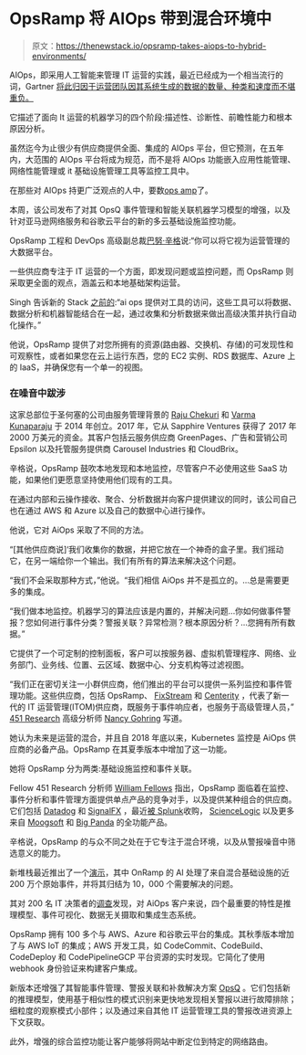 # OpsRamp 将 AIOps 带到混合环境中

> 原文：<https://thenewstack.io/opsramp-takes-aiops-to-hybrid-environments/>

AIOps，即采用人工智能来管理 IT 运营的实践，最近已经成为一个相当流行的词，Gartner [将此归因于运营团队因其系统生成的数据的数量、种类和速度而不堪重负。](https://tekwurx.com/wp-content/uploads/2019/05/Gartner-Market-Guide-for-AIOps-Platforms-Nov-18.pdf)

它描述了面向 It 运营的机器学习的四个阶段:描述性、诊断性、前瞻性能力和根本原因分析。

虽然迄今为止很少有供应商提供全面、集成的 AIOps 平台，但它预测，在五年内，大范围的 AIOps 平台将成为规范，而不是将 AIOps 功能嵌入应用性能管理、网络性能管理或 it 基础设施管理工具等监控工具中。

在那些对 AIOps 持更广泛观点的人中，要数[ops amp](https://www.opsramp.com/)了。

本周，该公司发布了对其 OpsQ 事件管理和智能关联机器学习模型的增强，以及针对亚马逊网络服务和谷歌云平台的新的多云基础设施监控功能。

OpsRamp 工程和 DevOps 高级副总裁[巴努·辛格](https://www.linkedin.com/in/bhanu-singh-ab888810/)说:“你可以将它视为运营管理的大数据平台。

一些供应商专注于 IT 运营的一个方面，即发现问题或监控问题，而 OpsRamp 则采取更全面的观点，涵盖云和本地基础架构运营。

Singh 告诉新的 Stack [之前的](/what-is-aiops-and-why-you-should-care/):“ai ops 提供对工具的访问，这些工具可以将数据、数据分析和机器智能结合在一起，通过收集和分析数据来做出高级决策并执行自动化操作。”

他说，OpsRamp 提供了对您所拥有的资源(路由器、交换机、存储)的可发现性和可观察性，或者如果您在云上运行东西，您的 EC2 实例、RDS 数据库、Azure 上的 IaaS，并确保您有一个单一的视图。

### 在噪音中跋涉

这家总部位于圣何塞的公司由服务管理背景的 [Raju Chekuri](https://www.linkedin.com/in/raju-chekuri-66431b1/) 和 [Varma Kunaparaju](https://www.linkedin.com/in/varmak/) 于 2014 年创立。2017 年，它从 Sapphire Ventures 获得了 2017 年 2000 万美元的资金。其客户包括云服务供应商 GreenPages、广告和营销公司 Epsilon 以及托管服务提供商 Carousel Industries 和 CloudBrix。

辛格说，OpsRamp 鼓吹本地发现和本地监控，尽管客户不必使用这些 SaaS 功能，如果他们更愿意坚持使用他们现有的工具。

在通过内部和云操作接收、聚合、分析数据并向客户提供建议的同时，该公司自己也在通过 AWS 和 Azure 以及自己的数据中心进行操作。

他说，它对 AiOps 采取了不同的方法。

“[其他供应商说]‘我们收集你的数据，并把它放在一个神奇的盒子里。我们摇动它，在另一端给你一个输出。我们有所有的算法来解决这个问题。

“我们不会采取那种方式，”他说。“我们相信 AiOps 并不是孤立的。…总是需要更多的集成。

“我们做本地监控。机器学习的算法应该是内置的，并解决问题…你如何做事件警报？您如何进行事件分类？警报关联？异常检测？根本原因分析？…您拥有所有数据。”

它提供了一个可定制的控制面板，客户可以按服务器、虚拟机管理程序、网络、业务部门、业务线、位置、云区域、数据中心、分支机构等过滤视图。

“我们正在密切关注一小群供应商，他们推出的平台可以提供一系列监控和事件管理功能。这些供应商，包括 OpsRamp、 [FixStream](https://fixstream.com/) 和 [Centerity](https://www.centerity.com/) ，代表了新一代的 IT 运营管理(ITOM)供应商，既服务于事件响应者，也服务于高级管理人员，” [451 Research](https://451research.com/) 高级分析师 [Nancy Gohring](https://info.opsramp.com/application-and-infrastructure-performance-market-map) 写道。

她认为未来是运营的混合，并且自 2018 年底以来，Kubernetes 监控是 AiOps 供应商的必备产品。OpsRamp 在其夏季版本中增加了这一功能。

她将 OpsRamp 分为两类:基础设施监控和事件关联。

Fellow 451 Research 分析师 [William Fellows](https://www.opsramp.com/wp-content/uploads/2019/03/451_Reprint_OpsRamp_25MAR2019.pdf) 指出，OpsRamp 面临着在监控、事件分析和事件管理方面提供单点产品的竞争对手，以及提供某种组合的供应商。它们包括 [Datadog](https://www.datadoghq.com/) 和 [SignalFX](https://techcrunch.com/2019/08/21/splunk-acquires-cloud-monitoring-service-signalfx-for-1-05b/) ，最近[被 Splunk](https://thenewstack.io/splunk-buys-signalfx-how-cloud-native-observability-accelerates-digital-transformation/)收购， [ScienceLogic](https://sciencelogic.com/) 以及更多来自 [Moogsoft](https://www.moogsoft.com/) 和 [Big Panda](https://www.bigpanda.io/) 的全功能产品。

辛格说，OpsRamp 的与众不同之处在于它专注于混合环境，以及从警报噪音中筛选意义的能力。

新堆栈最近推出了一个[演示](/opsramp-demo-an-aiops-platform-for-hybrid-infrastructure-management/)，其中 OnRamp 的 AI 处理了来自混合基础设施的近 200 万个原始事件，并将其归结为 10，000 个需要解决的问题。

其对 200 名 IT 决策者的[调查](https://www.opsramp.com/wp-content/uploads/2019/04/The-OpsRamp-State-of-AIOps-Report.pdf)发现，对 AiOps 客户来说，四个最重要的特性是推理模型、事件可视化、数据无关摄取和集成生态系统。

OpsRamp 拥有 100 多个与 AWS、Azure 和谷歌云平台的集成。其秋季版本增加了与 AWS IoT 的集成；AWS 开发工具，如 CodeCommit、CodeBuild、CodeDeploy 和 CodePipelineGCP 平台资源的实时发现。它简化了使用 webhook 身份验证来构建客户集成。

新版本还增强了其智能事件管理、警报关联和补救解决方案 [OpsQ](https://www.globenewswire.com/Tracker?data=qU2iw_MZZb8u-yaJ_gR4q19f9Fy7mV_GoGyPlLVdyjSwLn47qXXm2DcItp1aqTYrtABX4Sf0sxJzeyTZfheNvlG8TEpZWXftdY9-wlkPKB7w3OSv2TMuDPTJtEruur3t) 。它们包括新的推理模型，使用基于相似性的模式识别来更快地发现相关警报以进行故障排除；细粒度的观察模式小部件；以及通过来自其他 IT 运营管理工具的警报改进资源上下文获取。

此外，增强的综合监控功能让客户能够将网站中断定位到特定的网络路由。

<svg xmlns:xlink="http://www.w3.org/1999/xlink" viewBox="0 0 68 31" version="1.1"><title>Group</title> <desc>Created with Sketch.</desc></svg>